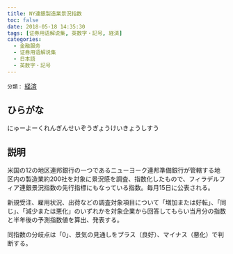 ```yaml
---
title: NY連銀製造業景況指数
toc: false
date: 2018-05-18 14:35:30
tags: [证券用语解说集, 英数字・記号, 経済]
categories:
  - 金融服务
  - 证券用语解说集
  - 日本語
  - 英数字・記号
---
```


`分類：` [経済](/tags/経済/)

## ひらがな

にゅーよーくれんぎんせいぞうぎょうけいきょうしすう

## 説明

米国の12の地区連邦銀行の一つであるニューヨーク連邦準備銀行が管轄する地区内の製造業約200社を対象に景況感を調査、指数化したもので、フィラデルフィア連銀景況指数の先行指標にもなっている指数。毎月15日に公表される。

新規受注、雇用状況、出荷などの調査対象項目について「増加または好転」、「同じ」、「減少または悪化」のいずれかを対象企業から回答してもらい当月分の指数と半年後の予測指数値を算出、発表する。

同指数の分岐点は「0」、景気の見通しをプラス（良好）、マイナス（悪化）で判断する。
